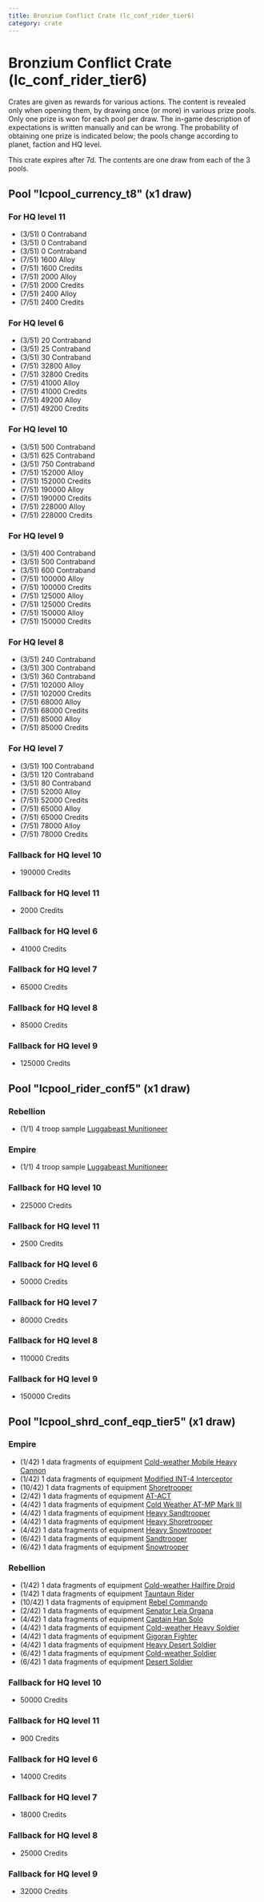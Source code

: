 ```yaml
---
title: Bronzium Conflict Crate (lc_conf_rider_tier6)
category: crate
---
```


# Bronzium Conflict Crate (lc_conf_rider_tier6)

Crates are given as rewards for various actions. The content is revealed only when opening them, by drawing once (or more) in various prize pools. Only one prize is won for each pool per draw. The in-game description of expectations is written manually and can be wrong. The probability of obtaining one prize is indicated below; the pools change according to planet, faction and HQ level.

This crate expires after 7d. The contents are one draw from each of the 3 pools.

## Pool "lcpool_currency_t8" (x1 draw)

### For HQ level 11

  * (3/51) 0 Contraband
  * (3/51) 0 Contraband
  * (3/51) 0 Contraband
  * (7/51) 1600 Alloy
  * (7/51) 1600 Credits
  * (7/51) 2000 Alloy
  * (7/51) 2000 Credits
  * (7/51) 2400 Alloy
  * (7/51) 2400 Credits

### For HQ level 6

  * (3/51) 20 Contraband
  * (3/51) 25 Contraband
  * (3/51) 30 Contraband
  * (7/51) 32800 Alloy
  * (7/51) 32800 Credits
  * (7/51) 41000 Alloy
  * (7/51) 41000 Credits
  * (7/51) 49200 Alloy
  * (7/51) 49200 Credits

### For HQ level 10

  * (3/51) 500 Contraband
  * (3/51) 625 Contraband
  * (3/51) 750 Contraband
  * (7/51) 152000 Alloy
  * (7/51) 152000 Credits
  * (7/51) 190000 Alloy
  * (7/51) 190000 Credits
  * (7/51) 228000 Alloy
  * (7/51) 228000 Credits

### For HQ level 9

  * (3/51) 400 Contraband
  * (3/51) 500 Contraband
  * (3/51) 600 Contraband
  * (7/51) 100000 Alloy
  * (7/51) 100000 Credits
  * (7/51) 125000 Alloy
  * (7/51) 125000 Credits
  * (7/51) 150000 Alloy
  * (7/51) 150000 Credits

### For HQ level 8

  * (3/51) 240 Contraband
  * (3/51) 300 Contraband
  * (3/51) 360 Contraband
  * (7/51) 102000 Alloy
  * (7/51) 102000 Credits
  * (7/51) 68000 Alloy
  * (7/51) 68000 Credits
  * (7/51) 85000 Alloy
  * (7/51) 85000 Credits

### For HQ level 7

  * (3/51) 100 Contraband
  * (3/51) 120 Contraband
  * (3/51) 80 Contraband
  * (7/51) 52000 Alloy
  * (7/51) 52000 Credits
  * (7/51) 65000 Alloy
  * (7/51) 65000 Credits
  * (7/51) 78000 Alloy
  * (7/51) 78000 Credits

### Fallback for HQ level 10

  * 190000 Credits

### Fallback for HQ level 11

  * 2000 Credits

### Fallback for HQ level 6

  * 41000 Credits

### Fallback for HQ level 7

  * 65000 Credits

### Fallback for HQ level 8

  * 85000 Credits

### Fallback for HQ level 9

  * 125000 Credits

## Pool "lcpool_rider_conf5" (x1 draw)

### Rebellion

  * (1/1) 4 troop sample [Luggabeast Munitioneer](RebelRider)

### Empire

  * (1/1) 4 troop sample [Luggabeast Munitioneer](EmpireRider)

### Fallback for HQ level 10

  * 225000 Credits

### Fallback for HQ level 11

  * 2500 Credits

### Fallback for HQ level 6

  * 50000 Credits

### Fallback for HQ level 7

  * 80000 Credits

### Fallback for HQ level 8

  * 110000 Credits

### Fallback for HQ level 9

  * 150000 Credits

## Pool "lcpool_shrd_conf_eqp_tier5" (x1 draw)

### Empire

  * (1/42) 1 data fragments of equipment [Cold-weather Mobile Heavy Cannon](eqpEmpireArcticMHC)
  * (1/42) 1 data fragments of equipment [Modified INT-4 Interceptor](eqpEmpireArcticINT4)
  * (10/42) 1 data fragments of equipment [Shoretrooper](eqpEmpirePentagonTrooper)
  * (2/42) 1 data fragments of equipment [AT-ACT](eqpEmpireCargoGreatDane)
  * (4/42) 1 data fragments of equipment [Cold Weather AT-MP Mark III](eqpEmpireArcticATMP)
  * (4/42) 1 data fragments of equipment [Heavy Sandtrooper](eqpEmpireHeavySandtrooper)
  * (4/42) 1 data fragments of equipment [Heavy Shoretrooper](eqpEmpirePentagonHeavyTrooper)
  * (4/42) 1 data fragments of equipment [Heavy Snowtrooper](eqpEmpireHeavySnowtrooper)
  * (6/42) 1 data fragments of equipment [Sandtrooper](eqpEmpireSandtrooper)
  * (6/42) 1 data fragments of equipment [Snowtrooper](eqpEmpireSnowtrooper)

### Rebellion

  * (1/42) 1 data fragments of equipment [Cold-weather Hailfire Droid](eqpRebelArcticHailfire)
  * (1/42) 1 data fragments of equipment [Tauntaun Rider](eqpRebelTauntaun)
  * (10/42) 1 data fragments of equipment [Rebel Commando](eqpRebelPentagonSoldier)
  * (2/42) 1 data fragments of equipment [Senator Leia Organa](eqpRebelDiplomat)
  * (4/42) 1 data fragments of equipment [Captain Han Solo](eqpRebelCaptainSolo)
  * (4/42) 1 data fragments of equipment [Cold-weather Heavy Soldier](eqpRebelEchoBaseHeavySoldier)
  * (4/42) 1 data fragments of equipment [Gigoran Fighter](eqpRebelShaggyAlien)
  * (4/42) 1 data fragments of equipment [Heavy Desert Soldier](eqpRebelHeavySandSoldier)
  * (6/42) 1 data fragments of equipment [Cold-weather Soldier](eqpRebelEchoBaseSoldier)
  * (6/42) 1 data fragments of equipment [Desert Soldier](eqpRebelSandSoldier)

### Fallback for HQ level 10

  * 50000 Credits

### Fallback for HQ level 11

  * 900 Credits

### Fallback for HQ level 6

  * 14000 Credits

### Fallback for HQ level 7

  * 18000 Credits

### Fallback for HQ level 8

  * 25000 Credits

### Fallback for HQ level 9

  * 32000 Credits